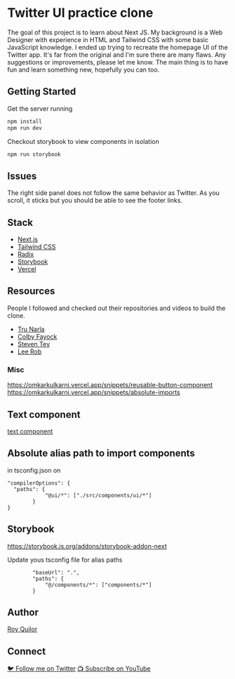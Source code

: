 # Twitter UI practice clone

The goal of this project is to learn about Next JS. My background is a Web Designer with experience in HTML and Tailwind CSS with some basic JavaScript knowledge. I ended up trying to recreate the homepage UI of the Twitter app. It's far from the original and I'm sure there are many flaws. Any suggestions or improvements, please let me know. The main thing is to have fun and learn something new, hopefully you can too.

## Getting Started

Get the server running
```bash
npm install
npm run dev
```

Checkout storybook to view components in isolation
```bash
npm run storybook
```

## Issues
The right side panel does not follow the same behavior as Twitter. As you scroll, it sticks but you should be able to see the footer links.

## Stack
- [Next.js](https://nextjs.org/)
- [Tailwind CSS](https://tailwindcss.com/)
- [Radix](https://www.radix-ui.com/)
- [Storybook](https://storybook.js.org/)
- [Vercel](https://vercel.com/)

## Resources

People I followed and checked out their repositories and videos to build the clone.

- [Tru Narla](https://github.com/tnarla)
- [Colby Fayock](https://github.com/colbyfayock)
- [Steven Tey](https://github.com/steven-tey)
- [Lee Rob](https://github.com/leerob)

### Misc
https://omkarkulkarni.vercel.app/snippets/reusable-button-component
https://omkarkulkarni.vercel.app/snippets/absolute-imports

## Text component

[text component](https://www.youtube.com/watch?v=b1NEj8HG1yU)

## Absolute alias path to import components
in tsconfig.json on
``` 
"compilerOptions": {
  "paths": {
			"@ui/*": ["./src/components/ui/*"]
		}
}
```

## Storybook

https://storybook.js.org/addons/storybook-addon-next

Update yous tsconfig file for alias paths
```
		"baseUrl": ".",
		"paths": {
			"@/components/*": ["components/*"]
		}
```

## Author

[Roy Quilor](https://github.com/royquilor)

## Connect

[🐦 Follow me on Twitter](https://twitter.com/RoyQuilor)
[📺 Subscribe on YouTube](https://www.youtube.com/c/readydesignerone)

